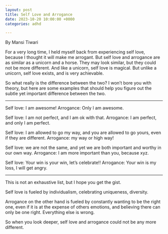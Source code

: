 ```yaml
---
layout: post
title: Self Love and Arrogance
date: 2023-10-20 10:00:00 +0000
categories: adhd

---
```


By Mansi Tiwari

For a very long time, I held myself back from experiencing self love, because I thought it will make me arrogant. But self love and arrogance are as similar as a unicorn and a horse. They may look similar, but they could not be more different. And like a unicorn, self love is magical. But unlike a unicorn, self love exists, and is very achievable.

So what really is the difference between the two? I won’t bore you with theory, but here are some examples that should help you figure out the subtle yet important difference between the two.

---

Self love: I am awesome!
Arrogance: Only I am awesome.

Self love: I am not perfect, and I am ok with that.
Arrogance: I am perfect, and only I am perfect.

Self love: I am allowed to go my way, and you are allowed to go yours, even if they are different.
Arrogance: my way or high way!

Self love: we are not the same, and yet we are both important and worthy in our own way.
Arrogance: I am more important than you, because xyz.

Self love: Your win is your win, let’s celebrate!!
Arrogance: Your win is my loss, I will get angry.

---

This is not an exhaustive list, but I hope you get the gist. 

Self love is fueled by individualism, celebrating uniqueness, diversity.

Arrogance on the other hand is fueled by constantly wanting to be the right one, even if it is at the expense of others emotions, and believing there can only be one right. Everything else is wrong.

So when you look deeper, self love and arrogance could not be any more different.
